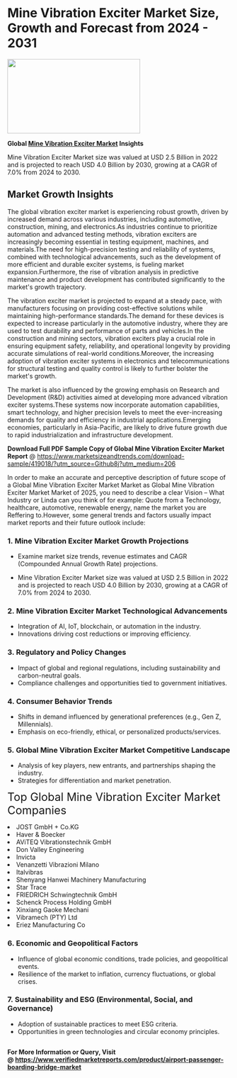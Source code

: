 <H1>Mine Vibration Exciter Market Size, Growth and Forecast from 2024 - 2031</H1><img class="aligncenter size-medium wp-image-584254" src="https://thirdeyenews.in/wp-content/uploads/2024/09/Global-Market-Research-300x168.jpeg" alt="" width="300" height="168" /><p><strong>Global&nbsp;<a href="https://www.marketsizeandtrends.com/download-sample/419018/?utm_source=Github8j?utm_medium=206">Mine Vibration Exciter Market</a> Insights</strong></p><p>Mine Vibration Exciter Market size was valued at USD 2.5 Billion in 2022 and is projected to reach USD 4.0 Billion by 2030, growing at a CAGR of 7.0% from 2024 to 2030.</p><p><h2>Market Growth Insights</h2> <p>The global vibration exciter market is experiencing robust growth, driven by increased demand across various industries, including automotive, construction, mining, and electronics.As industries continue to prioritize automation and advanced testing methods, vibration exciters are increasingly becoming essential in testing equipment, machines, and materials.The need for high-precision testing and reliability of systems, combined with technological advancements, such as the development of more efficient and durable exciter systems, is fueling market expansion.Furthermore, the rise of vibration analysis in predictive maintenance and product development has contributed significantly to the market's growth trajectory.</p> <p>The vibration exciter market is projected to expand at a steady pace, with manufacturers focusing on providing cost-effective solutions while maintaining high-performance standards.The demand for these devices is expected to increase particularly in the automotive industry, where they are used to test durability and performance of parts and vehicles.In the construction and mining sectors, vibration exciters play a crucial role in ensuring equipment safety, reliability, and operational longevity by providing accurate simulations of real-world conditions.Moreover, the increasing adoption of vibration exciter systems in electronics and telecommunications for structural testing and quality control is likely to further bolster the market's growth.</p> <p>The market is also influenced by the growing emphasis on Research and Development (R&D) activities aimed at developing more advanced vibration exciter systems.These systems now incorporate automation capabilities, smart technology, and higher precision levels to meet the ever-increasing demands for quality and efficiency in industrial applications.Emerging economies, particularly in Asia-Pacific, are likely to drive future growth due to rapid industrialization and infrastructure development.</p> <p><span class=""><strong>Download Full PDF Sample Copy of Global Mine Vibration Exciter Market Report</strong> @ <a href="https://www.marketsizeandtrends.com/download-sample/419018/?utm_source=Github8j?utm_medium=206" target="_blank">https://www.marketsizeandtrends.com/download-sample/419018/?utm_source=Github8j?utm_medium=206</a></span></p><p>In order to make an accurate and perceptive description of future scope of a Global&nbsp;Mine Vibration Exciter Market Market as Global&nbsp;Mine Vibration Exciter Market Market of 2025, you need to describe a clear Vision &ndash; What Industry or Linda can you think of for example: Quote from a Technology, healthcare, automotive, renewable energy, name the market you are Reffering to.However, some general trends and factors usually impact market reports and their future outlook include:</p><h3>1.&nbsp;<strong>Mine Vibration Exciter Market Growth Projections</strong></h3><ul><li>Examine market size trends, revenue estimates and CAGR (Compounded Annual Growth Rate) projections.</li><li><p>Mine Vibration Exciter Market size was valued at USD 2.5 Billion in 2022 and is projected to reach USD 4.0 Billion by 2030, growing at a CAGR of 7.0% from 2024 to 2030.</p></li></ul><h3>2.&nbsp;<strong>Mine Vibration Exciter Market Technological Advancements</strong></h3><ul><li>Integration of AI, IoT, blockchain, or automation in the industry.</li><li>Innovations driving cost reductions or improving efficiency.</li></ul><h3>3.&nbsp;<strong>Regulatory and Policy Changes</strong></h3><ul><li>Impact of global and regional regulations, including sustainability and carbon-neutral goals.</li><li>Compliance challenges and opportunities tied to government initiatives.</li></ul><h3>4.&nbsp;<strong>Consumer Behavior Trends</strong></h3><ul><li>Shifts in demand influenced by generational preferences (e.g., Gen Z, Millennials).</li><li>Emphasis on eco-friendly, ethical, or personalized products/services.</li></ul><h3>5.&nbsp;<strong>Global Mine Vibration Exciter Market Competitive Landscape</strong></h3><ul><li>Analysis of key players, new entrants, and partnerships shaping the industry.</li><li>Strategies for differentiation and market penetration.</li></ul><p data-pm-slice="1 1 []"><span style="color: inherit; font-family: inherit; font-size: 25px;">Top Global Mine Vibration Exciter Market Companies</span></p><div class="" data-test-id=""><p><li>JOST GmbH + Co.KG</li><li> Haver & Boecker</li><li> AViTEQ Vibrationstechnik GmbH</li><li> Don Valley Engineering</li><li> Invicta</li><li> Venanzetti Vibrazioni Milano</li><li> Italvibras</li><li> Shenyang Hanwei Machinery Manufacturing</li><li> Star Trace</li><li> FRIEDRICH Schwingtechnik GmbH</li><li> Schenck Process Holding GmbH</li><li> Xinxiang Gaoke Mechani</li><li> Vibramech (PTY) Ltd</li><li> Eriez Manufacturing Co</li></p></div><h3>6.&nbsp;<strong>Economic and Geopolitical Factors</strong></h3><ul><li>Influence of global economic conditions, trade policies, and geopolitical events.</li><li>Resilience of the market to inflation, currency fluctuations, or global crises.</li></ul><h3>7.&nbsp;<strong>Sustainability and ESG (Environmental, Social, and Governance)</strong></h3><ul><li>Adoption of sustainable practices to meet ESG criteria.</li><li>Opportunities in green technologies and circular economy principles.</li></ul><h2><strong style="font-size: 14px;">For More Information or Query, Visit @&nbsp;</strong><a style="background-color: #ffffff; font-size: 14px;" href="https://www.marketsizeandtrends.com/report/mine-vibration-exciter-market/" target="_blank">https://www.verifiedmarketreports.com/product/airport-passenger-boarding-bridge-market</a></h2>